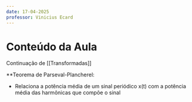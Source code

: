 ```yaml
---
date: 17-04-2025
professor: Vinicius Ecard
---
```

# Conteúdo da Aula
Continuação de [[Transformadas]]

**Teorema de Parseval-Plancherel:
- Relaciona a potência média de um sinal periódico x(t) com a potência média das harmônicas que compõe o sinal
